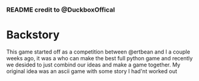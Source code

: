 ### README credit to @DuckboxOffical
# Backstory
This game started off as a competition between @ertbean and I a couple weeks ago, it was a who can make the best full python game and recently we desided to just combind our ideas and make a game together. My original idea was an ascii game with some story I had'nt worked out   
